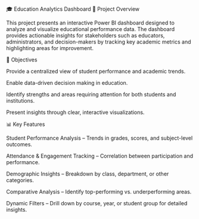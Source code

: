 🎓 Education Analytics Dashboard
📌 Project Overview

This project presents an interactive Power BI dashboard designed to analyze and visualize educational performance data. The dashboard provides actionable insights for stakeholders such as educators, administrators, and decision-makers by tracking key academic metrics and highlighting areas for improvement.

🎯 Objectives

Provide a centralized view of student performance and academic trends.

Enable data-driven decision making in education.

Identify strengths and areas requiring attention for both students and institutions.

Present insights through clear, interactive visualizations.

📊 Key Features

Student Performance Analysis – Trends in grades, scores, and subject-level outcomes.

Attendance & Engagement Tracking – Correlation between participation and performance.

Demographic Insights – Breakdown by class, department, or other categories.

Comparative Analysis – Identify top-performing vs. underperforming areas.

Dynamic Filters – Drill down by course, year, or student group for detailed insights.
